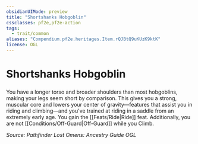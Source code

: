 ```yaml
---
obsidianUIMode: preview
title: "Shortshanks Hobgoblin"
cssclasses: pf2e,pf2e-action
tags:
  - trait/common
aliases: "Compendium.pf2e.heritages.Item.rQJBtQ9uKUzK9ktK"
license: OGL
---
```

# Shortshanks Hobgoblin

### 






You have a longer torso and broader shoulders than most hobgoblins, making your legs seem short by comparison. This gives you a strong, muscular core and lowers your center of gravity—features that assist you in riding and climbing—and you've trained at riding in a saddle from an extremely early age. You gain the [[Feats/Ride|Ride]] feat. Additionally, you are not [[Conditions/Off-Guard|Off-Guard]] while you Climb.

*Source: Pathfinder Lost Omens: Ancestry Guide*
*OGL*